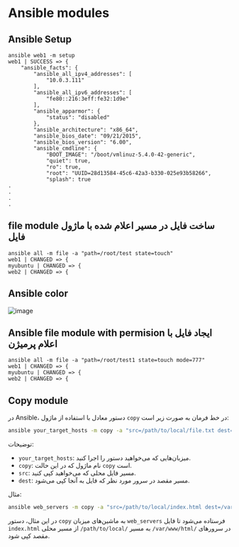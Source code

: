# Ansible modules

## َAnsible Setup
```
ansible web1 -m setup
web1 | SUCCESS => {
    "ansible_facts": {
        "ansible_all_ipv4_addresses": [
            "10.0.3.111"
        ],
        "ansible_all_ipv6_addresses": [
            "fe80::216:3eff:fe32:1d9e"
        ],
        "ansible_apparmor": {
            "status": "disabled"
        },
        "ansible_architecture": "x86_64",
        "ansible_bios_date": "09/21/2015",
        "ansible_bios_version": "6.00",
        "ansible_cmdline": {
            "BOOT_IMAGE": "/boot/vmlinuz-5.4.0-42-generic",
            "quiet": true,
            "ro": true,
            "root": "UUID=28d13584-45c6-42a3-b330-025e93b58266",
            "splash": true
.
.
.
.

```
## file module ساخت فایل در مسیر اعلام شده با ماژول فایل 
```
ansible all -m file -a "path=/root/test state=touch"
web1 | CHANGED => {
myubuntu | CHANGED => {
web2 | CHANGED => {
```
## Ansible color
![image](https://github.com/milad6745/Ansible/assets/113288076/62b963a5-2b1a-4973-824e-2439a418af91)


## Ansible file module with permision ایجاد فایل با اعلام پرمیژن

```
ansible all -m file -a "path=/root/test1 state=touch mode=777"
web1 | CHANGED => {
myubuntu | CHANGED => {
web2 | CHANGED => {
```

## Copy module


در Ansible، دستور معادل با استفاده از ماژول `copy` در خط فرمان به صورت زیر است:

```bash
ansible your_target_hosts -m copy -a "src=/path/to/local/file.txt dest=/path/to/remote/"
```

توضیحات:

- `your_target_hosts`: میزبان‌هایی که می‌خواهید دستور را اجرا کنید.
- `copy`: نام ماژول که در این حالت `copy` است.
- `src`: مسیر فایل محلی که می‌خواهید کپی کنید.
- `dest`: مسیر مقصد در سرور مورد نظر که فایل به آنجا کپی می‌شود.

مثال:

```bash
ansible web_servers -m copy -a "src=/path/to/local/index.html dest=/var/www/html/"
```

در این مثال، دستور `copy` به ماشین‌های میزبان `web_servers` فرستاده می‌شود تا فایل `index.html` از مسیر محلی `/path/to/local/` به مسیر `/var/www/html/` در سرورهای مقصد کپی شود.
